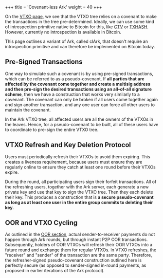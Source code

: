 +++
title = 'Covenant-less Ark'
weight = 40
+++


On the [VTXO page](vtxos), we see that the VTXO tree relies on a covenant to make the transactions in the tree pre-determined. Ideally, we can use some kind of introspection primitive native to Bitcoin for this, like [CTV](https://covenants.info/proposals/ctv) or [TXHASH](https://covenants.info/proposals/txhash). However, currently no introspection is available in Bitcoin.

This page outlines a variant of Ark, called clArk, that doesn't require an introspection primitive and can therefore be implemented on Bitcoin today.


## Pre-Signed Transactions

One way to simulate such a covenant is by using pre-signed transactions, which can be referred to as a pseudo-covenant. If **all parties that are affected by the covenant come together and create a multisig address and then pre-sign the desired transactions using an all-of-all signature scheme**, then we have a construction that works very similarly to a covenant. The covenant can only be broken if all users come together again and sign another transaction, and any one user can force all other users to maintain the covenant.

In the Ark VTXO tree, all affected users are all the owners of the VTXOs in the leaves. Hence, for a pseudo-covenant to be built, all of these users have to coordinate to pre-sign the entire VTXO tree.


## VTXO Refresh and Key Deletion Protocol

Users must periodically refresh their VTXOs to avoid them expiring. This creates a liveness requirement, because users must ensure they are regularly online to ensure they catch at least one round before their VTXOs expire.

During the round, all participating users sign their forfeit transactions. All of the refreshing users, together with the Ark server, each generate a new private key and use that key to sign the VTXO tree. Then they each delete their key. This produces a construction that is **a secure pseudo-covenant as long as at least one user in the entire group commits to deleting their key**.


## OOR and VTXO Cycling

As outlined in the [OOR section](oor), actual sender-to-receiver payments do not happen through Ark rounds, but through instant P2P OOR transactions. Subsequently, holders of OOR VTXOs will refresh their OOR VTXOs into a future round and exchange them for regular VTXOs. In VTXO refreshes, the "receiver" and "sender" of the transaction are the same party. Therefore, the refresher-signed pseudo-covenant construction outlined here is perfectly secure (as opposed to sender-signed in-round payments, as proposed in earlier iterations of the Ark protocol).


